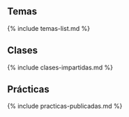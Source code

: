 
## Temas

{% include temas-list.md %}

## Clases 

{% include clases-impartidas.md %}

## Prácticas

{% include practicas-publicadas.md  %}

